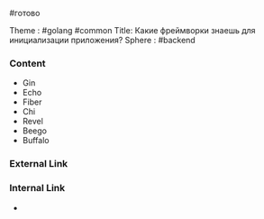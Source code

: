 #готово 

Theme : #golang #common 
Title: Какие фреймворки знаешь для инициализации приложения?
Sphere : #backend

### Content

- Gin
- Echo
- Fiber
- Chi
- Revel
- Beego
- Buffalo

### External Link



### Internal Link

- 